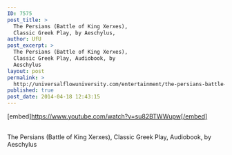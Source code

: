 ```yaml
---
ID: 7575
post_title: >
  The Persians (Battle of King Xerxes),
  Classic Greek Play, by Aeschylus,
author: UfU
post_excerpt: >
  The Persians (Battle of King Xerxes),
  Classic Greek Play, Audiobook, by
  Aeschylus
layout: post
permalink: >
  http://universalflowuniversity.com/entertainment/the-persians-battle-of-king-xerxes-classic-greek-play-by-aeschylus/
published: true
post_date: 2014-04-18 12:43:15
---
```

[embed]https://www.youtube.com/watch?v=su82BTWWupw[/embed]</br></br>
<p>The Persians (Battle of King Xerxes), Classic Greek Play, Audiobook, by Aeschylus</p>
